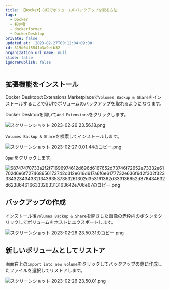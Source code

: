 ```yaml
---
title: 【Docker】GUIでボリュームのバックアップを取る方法
tags:
  - Docker
  - 初学者
  - dockerformac
  - DockerDesktop
private: false
updated_at: '2023-02-27T00:12:04+09:00'
id: 319d04f5541b3a9efb32
organization_url_name: null
slide: false
ignorePublish: false
---
```

## 拡張機能をインストール

Docker DesktopのExtensions Marketplaceで`Volumes Backup & Share`をインストールすることでGUIでボリュームのバックアップを取れるようになります。

Docker Desktopを開いて`Add Extensions`をクリックします。

![スクリーンショット 2023-02-26 23.56.18.png](https://qiita-image-store.s3.ap-northeast-1.amazonaws.com/0/2342443/cde2400d-fafa-3a23-7038-306a91707fb0.png)


`Volumes Backup & Share`を検索してインストールします。

![スクリーンショット 2023-02-27 0.01.44のコピー.png](https://qiita-image-store.s3.ap-northeast-1.amazonaws.com/0/2342443/28393918-cbde-7a39-7aab-7c4188d1921f.png)

`Open`をクリックします。

![68747470733a2f2f71696974612d696d6167652d73746f72652e73332e61702d6e6f727468656173742d312e616d617a6f6e6177732e636f6d2f302f323334323434332f34393537353261302d353161362d333136652d376434632d6238646166333263313163642e706e67のコピー.png](https://qiita-image-store.s3.ap-northeast-1.amazonaws.com/0/2342443/17c28a4e-26fc-77f4-b9fc-15ad2d30433e.png)


## バックアップの作成

インストール後`Volumes Backup & Share`を開きした画像の赤枠内のボタンをクリックしてボリュームをホストにエクスポートします。

![スクリーンショット 2023-02-26 23.50.31のコピー.png](https://qiita-image-store.s3.ap-northeast-1.amazonaws.com/0/2342443/a3a255b5-a1cc-4c27-9219-43d1299917e6.png)



## 新しいボリュームとしてリストア

画面右上の`import into new volume`をクリックしてバックアップの際に作成したファイルを選択してリストアします。

![スクリーンショット 2023-02-26 23.50.01.png](https://qiita-image-store.s3.ap-northeast-1.amazonaws.com/0/2342443/eca2b68d-dcf8-6d53-8866-8d7cc36b56e3.png)
